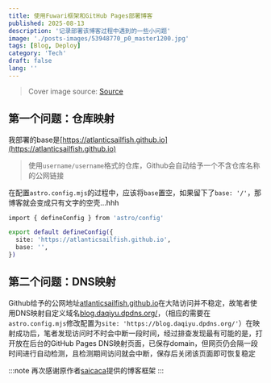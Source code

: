 ```yaml
---
title: 使用Fuwari框架和GitHub Pages部署博客
published: 2025-08-13
description: '记录部署该博客过程中遇到的一些小问题'
image: './posts-images/53948770_p0_master1200.jpg'
tags: [Blog, Deploy]
category: 'Tech'
draft: false 
lang: ''
---
```


> Cover image source: [Source](https://www.pixiv.net/artworks/53948770)


## 第一个问题：仓库映射

我部署的base是[https://atlanticsailfish.github.io](https://atlanticsailfish.github.io)

> 使用`username/username`格式的仓库，Github会自动给予一个不含仓库名称的公网链接

在配置`astro.config.mjs`的过程中，应该将`base`置空，如果留下了`base: '/'`，那博客就会变成只有文字的空壳...hhh
```bash
import { defineConfig } from 'astro/config'

export default defineConfig({
  site: 'https://atlanticsailfish.github.io',
  base: '',
})
```

## 第二个问题：DNS映射

Github给予的公网地址[atlanticsailfish.github.io](https://atlanticsailfish.github.io)在大陆访问并不稳定，故笔者使用DNS映射自定义域名[blog.daqiyu.dpdns.org/](https://blog.daqiyu.dpdns.org/)，（相应的需要在`astro.config.mjs`修改配置为`site: 'https://blog.daqiyu.dpdns.org/'`）在映射成功后，笔者发现访问时不时会中断一段时间，经过排查发现最有可能的是，打开放在后台的GitHub Pages DNS映射页面，已保存domain，但网页仍会隔一段时间进行自动检测，且检测期间访问就会中断，保存后关闭该页面即可恢复稳定

:::note
再次感谢原作者[saicaca](https://github.com/saicaca/fuwari)提供的博客框架
:::